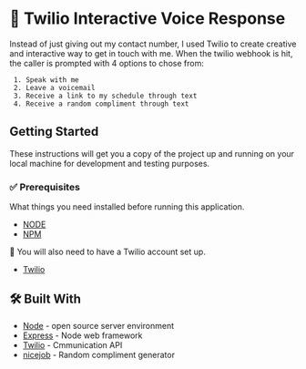 # 📱 Twilio Interactive Voice Response

Instead of just giving out my contact number, I used Twilio to create creative and interactive way to get in touch with me. When the twilio webhook is hit, the caller is prompted with 4 options to chose from:

	 1. Speak with me
	 2. Leave a voicemail
	 3. Receive a link to my schedule through text
	 4. Receive a random compliment through text

## Getting Started

These instructions will get you a copy of the project up and running on your local machine for development and testing purposes.

### ✅ Prerequisites

What things you need installed before running this application.

* [NODE](https://nodejs.org/en/download/)
* [NPM](https://docs.npmjs.com/cli/install)

🌟 You will also need to have a Twilio account set up.
* [Twilio](https://www.twilio.com/try-twilio)

<!-- ### Installing

A step by step series of examples that tell you how to get a development env running

Say what the step will be

```
Give the example
```

And repeat

```
until finished
```

End with an example of getting some data out of the system or using it for a little demo

## Deployment

Add additional notes about how to deploy this on a live system -->

## 🛠️ Built With
* [Node](https://nodejs.org/en/docs/) - open source server environment
* [Express](https://www.npmjs.com/package/express) - Node web framework
* [Twilio](https://www.twilio.com/docs/) - Cmmunication API
* [nicejob](https://www.npmjs.com/package/nicejob) - Random compliment generator


